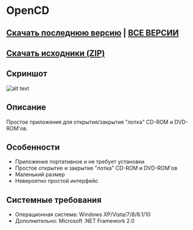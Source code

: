 # OpenCD
## [Скачать последнюю версию](https://github.com/Zalexanninev15/OpenCD/releases/download/1.0/OpenCD.exe) | [ВСЕ ВЕРСИИ](https://github.com/Zalexanninev15/OpenCD/releases)
## [Скачать исходники (ZIP)](https://github.com/Zalexanninev15/OpenCD/archive/master.zip)

## Скриншот
![alt text](https://i.imgur.com/iW4WwMT.jpg)

## Описание
Простое приложения для открытия/закрытия "лотка" CD-ROM и DVD-ROM'ов.

## Особенности
* Приложение портативное и не требует установки
* Простое открытие и закрытие "лотка" CD-ROM и DVD-ROM'ов
* Маленький размер
* Невероятно простой интерфейс

## Системные требования
* Операционная система: Windows XP/Vista/7/8/8.1/10
* Дополнительно: Microsoft .NET Framework 2.0
